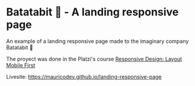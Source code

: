 # Batatabit 🥔 - A landing responsive page
An example of a landing responsive page made to the imaginary company Batatabit 🥔

The proyect was done in the Platzi's course [Responsive Design: Layout Mobile First](https://platzi.com/clases/mobile-first/)

Livesite: https://mauricodev.github.io/landing-responsive-page
